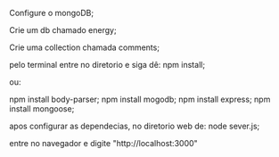 Configure o mongoDB;

Crie um db chamado energy;

Crie uma collection chamada comments;

pelo terminal entre no diretorio e siga dê:
npm install;

ou:

npm install body-parser;
npm install mogodb;
npm install express;
npm install mongoose;

apos configurar as dependecias, no diretorio web de:
node sever.js;

entre no navegador e digite "http://localhost:3000"
